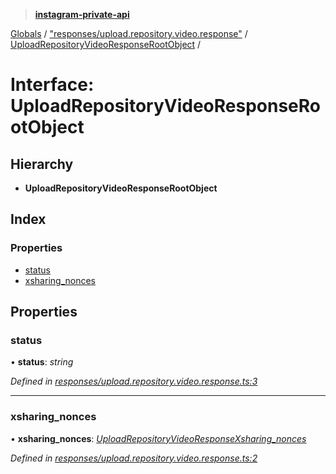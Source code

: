 > **[instagram-private-api](../README.md)**

[Globals](../README.md) / ["responses/upload.repository.video.response"](../modules/_responses_upload_repository_video_response_.md) / [UploadRepositoryVideoResponseRootObject](_responses_upload_repository_video_response_.uploadrepositoryvideoresponserootobject.md) /

# Interface: UploadRepositoryVideoResponseRootObject

## Hierarchy

* **UploadRepositoryVideoResponseRootObject**

## Index

### Properties

* [status](_responses_upload_repository_video_response_.uploadrepositoryvideoresponserootobject.md#status)
* [xsharing_nonces](_responses_upload_repository_video_response_.uploadrepositoryvideoresponserootobject.md#xsharing_nonces)

## Properties

###  status

• **status**: *string*

*Defined in [responses/upload.repository.video.response.ts:3](https://github.com/dilame/instagram-private-api/blob/173bc62/src/responses/upload.repository.video.response.ts#L3)*

___

###  xsharing_nonces

• **xsharing_nonces**: *[UploadRepositoryVideoResponseXsharing_nonces](_responses_upload_repository_video_response_.uploadrepositoryvideoresponsexsharing_nonces.md)*

*Defined in [responses/upload.repository.video.response.ts:2](https://github.com/dilame/instagram-private-api/blob/173bc62/src/responses/upload.repository.video.response.ts#L2)*